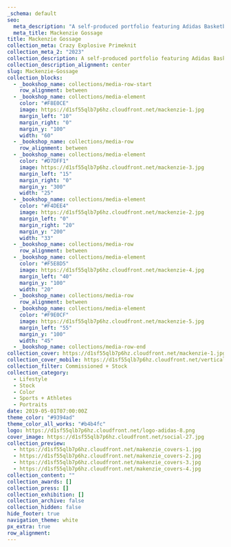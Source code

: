 ```yaml
---
_schema: default
seo:
  meta_description: "A self-produced portfolio featuring Adidas Basketball apparel and footwear."
  meta_title: Mackenzie Gossage
title: Mackenzie Gossage
collection_meta: Crazy Explosive Primeknit
collection_meta_2: "2023"
collection_description: A self-produced portfolio featuring Adidas Basketball apparel and footwear.
collection_description_alignment: center
slug: Mackenzie-Gossage
collection_blocks:
  - _bookshop_name: collections/media-row-start
    row_alignment: between
  - _bookshop_name: collections/media-element
    color: "#F8E0CE"
    image: https://d1sf55qlb7p6hz.cloudfront.net/mackenzie-1.jpg
    margin_left: "10"
    margin_right: "0"
    margin_y: "100"
    width: "60"
  - _bookshop_name: collections/media-row
    row_alignment: between
  - _bookshop_name: collections/media-element
    color: "#D7DFF1"
    image: https://d1sf55qlb7p6hz.cloudfront.net/mackenzie-3.jpg
    margin_left: "15"
    margin_right: "0"
    margin_y: "300"
    width: "25"
  - _bookshop_name: collections/media-element
    color: "#F4DEE4"
    image: https://d1sf55qlb7p6hz.cloudfront.net/mackenzie-2.jpg
    margin_left: "0"
    margin_right: "20"
    margin_y: "200"
    width: "33"
  - _bookshop_name: collections/media-row
    row_alignment: between
  - _bookshop_name: collections/media-element
    color: "#F5E8D5"
    image: https://d1sf55qlb7p6hz.cloudfront.net/mackenzie-4.jpg
    margin_left: "40"
    margin_y: "100"
    width: "20"
  - _bookshop_name: collections/media-row
    row_alignment: between
  - _bookshop_name: collections/media-element
    color: "#F9E0CF"
    image: https://d1sf55qlb7p6hz.cloudfront.net/mackenzie-5.jpg
    margin_left: "55"
    margin_y: "100"
    width: "45"
  - _bookshop_name: collections/media-row-end
collection_cover: https://d1sf55qlb7p6hz.cloudfront.net/mackenzie-1.jpg
collection_cover_mobile: https://d1sf55qlb7p6hz.cloudfront.net/verticalcovers-19.jpg
collection_filter: Commissioned + Stock
collection_category:
  - Lifestyle
  - Stock
  - Color
  - Sports + Athletes
  - Portraits
date: 2019-05-01T07:00:00Z
theme_color: "#9394ad"
theme_color_all_works: "#b4b4fc"
logo: https://d1sf55qlb7p6hz.cloudfront.net/logo-adidas-8.png
cover_image: https://d1sf55qlb7p6hz.cloudfront.net/social-27.jpg
collection_preview:
  - https://d1sf55qlb7p6hz.cloudfront.net/makenzie_covers-1.jpg
  - https://d1sf55qlb7p6hz.cloudfront.net/makenzie_covers-2.jpg
  - https://d1sf55qlb7p6hz.cloudfront.net/makenzie_covers-3.jpg
  - https://d1sf55qlb7p6hz.cloudfront.net/makenzie_covers-4.jpg
collection_content: ""
collection_awards: []
collection_press: []
collection_exhibition: []
collection_archive: false
collection_hidden: false
hide_footer: true
navigation_theme: white
px_extra: true
row_alignment:
---
```

